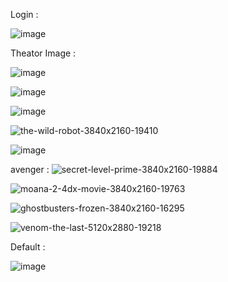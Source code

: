 
Login :

![image](https://github.com/user-attachments/assets/691b9af8-5dee-44d3-8715-e8f8d7ecbd32)


Theator Image :

![image](https://github.com/user-attachments/assets/f47e95a3-0d3c-4f50-a84f-782fa84e736c)

![image](https://github.com/user-attachments/assets/e13026ab-9b29-44bc-8995-14e2ee470df7)


![image](https://github.com/user-attachments/assets/73c645ec-e742-46d9-940d-5c8b892d2d22)


![the-wild-robot-3840x2160-19410](https://github.com/user-attachments/assets/01a9c07d-75cc-4531-b720-1a6ece016484)

![image](https://github.com/user-attachments/assets/ceebbe72-b926-414a-b076-29572856b321)



avenger :
![secret-level-prime-3840x2160-19884](https://github.com/user-attachments/assets/da4c38ab-265b-4af1-b961-2204f2eb291c)

![moana-2-4dx-movie-3840x2160-19763](https://github.com/user-attachments/assets/42079b8d-0e40-43cb-8642-758972f11b14)



![ghostbusters-frozen-3840x2160-16295](https://github.com/user-attachments/assets/ca2cd65e-e63e-48c6-85c9-0ff9ecc1ea57)


![venom-the-last-5120x2880-19218](https://github.com/user-attachments/assets/02061421-30be-46c4-9c58-4bd4f89cd32a)





Default :

![image](https://github.com/user-attachments/assets/eea04eb6-fdb8-477f-99b8-e4b2150c7421)
